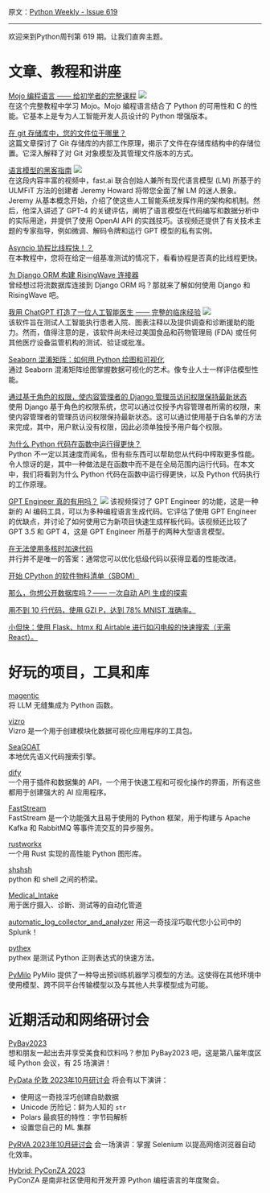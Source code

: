 原文：[Python Weekly - Issue 619](http://eepurl.com/iAEiz6)

---

欢迎来到Python周刊第 619 期。让我们直奔主题。


# 文章、教程和讲座 
  
[Mojo 编程语言 —— 给初学者的完整课程](https://www.youtube.com/watch?v=5Sm9IVMet9c) ![](https://mcusercontent.com/e2e180baf855ac797ef407fc7/images/af76283a-6e65-436c-967a-900427cf6399.png)  
在这个完整教程中学习 Mojo。Mojo 编程语言结合了 Python 的可用性和 C 的性能。它基本上是专为人工智能开发人员设计的 Python 增强版本。
  
[在 git 存储库中，您的文件位于哪里？](https://jvns.ca/blog/2023/09/14/in-a-git-repository--where-do-your-files-live-/)  
这篇文章探讨了 Git 存储库的内部工作原理，揭示了文件在存储库结构中的存储位置。它深入解释了对 Git 对象模型及其管理文件版本的方式。
  
[语言模型的黑客指南](https://www.youtube.com/watch?v=jkrNMKz9pWU) ![](https://mcusercontent.com/e2e180baf855ac797ef407fc7/images/af76283a-6e65-436c-967a-900427cf6399.png)  
在这段内容丰富的视频中，fast.ai 联合创始人兼所有现代语言模型 (LM) 所基于的 ULMFiT 方法的创建者 Jeremy Howard 将带您全面了解 LM 的迷人景象。Jeremy 从基本概念开始，介绍了使这些人工智能系统发挥作用的架构和机制。然后，他深入讲述了 GPT-4 的关键评估，阐明了语言模型在代码编写和数据分析中的实际用途，并提供了使用 OpenAI API 的实践技巧。该视频还提供了有关技术主题的专家指导，例如微调、解码令牌和运行 GPT 模型的私有实例。
  
[Asyncio 协程比线程快！？](https://superfastpython.com/asyncio-coroutines-faster-than-threads/)  
在本教程中，您将在给定一组基准测试的情况下，看看协程是否真的比线程更快。
  
[为 Django ORM 构建 RisingWave 连接器](https://bas.codes/posts/django-risingwave)  
曾经想过将流数据库连接到 Django ORM 吗？那就来了解如何使用 Django 和 RisingWave 吧。
  
[我用 ChatGPT 打造了一位人工智能医生 —— 完整的临床经验](https://www.youtube.com/watch?v=EAger7jOrsA) ![](https://mcusercontent.com/e2e180baf855ac797ef407fc7/images/af76283a-6e65-436c-967a-900427cf6399.png)  
该软件旨在测试人工智能执行患者入院、图表注释以及提供调查和诊断援助的能力。然而，值得注意的是，该软件尚未经过美国食品和药物管理局 (FDA) 或任何其他医疗设备监管机构的测试、验证或批准。 
  
[Seaborn 混淆矩阵：如何用 Python 绘图和可视化](https://www.marsja.se/seaborn-confusion-matrix-how-to-plot-and-visualize-in-python/)  
通过 Seaborn 混淆矩阵绘图掌握数据可视化的艺术。像专业人士一样评估模型性能。
  
[通过基于角色的权限，使内容管理者的 Django 管理员访问权限保持最新状态](https://406.ch/writing/keep-content-managers-admin-access-up-to-date-with-role-based-permissions/)   
使用 Django 基于角色的权限系统，您可以通过仅授予内容管理者所需的权限，来使内容管理者的管理员访问权限保持最新状态。这可以通过使用基于白名单的方法来完成，其中，用户默认没有权限，因此必须单独授予用户每个权限。 
  
[为什么 Python 代码在函数中运行得更快？](https://stackabuse.com/why-does-python-code-run-faster-in-a-function/)  
Python 不一定以其速度而闻名，但有些东西可以帮助您从代码中榨取更多性能。令人惊讶的是，其中一种做法是在函数中而不是在全局范围内运行代码。在本文中，我们将看到为什么 Python 代码在函数中运行得更快，以及 Python 代码执行的工作原理。
  
[GPT Engineer 真的有用吗？](https://www.youtube.com/watch?v=NLgw19X8p7I) ![](https://mcusercontent.com/e2e180baf855ac797ef407fc7/images/af76283a-6e65-436c-967a-900427cf6399.png)
该视频探讨了 GPT Engineer 的功能，这是一种新的 AI 编码工具，可以为多种编程语言生成代码。它评估了使用 GPT Engineer 的优缺点，并讨论了如何使用它为新项目快速生成样板代码。该视频还比较了 GPT 3.5 和 GPT 4，这是 GPT Engineer 所基于的两种大型语言模型。
  
[在无法使用多核时加速代码](https://pythonspeed.com/articles/optimizing-dithering/)  
并行并不是唯一的答案：通常您可以优化低级代码以获得显着的性能改进。
  
[开始 CPython 的软件物料清单（SBOM）](https://sethmlarson.dev/security-developer-in-residence-weekly-report-12)  
  
[那么，你想公开数据库吗？—— 一次自动 API 生成的探索](https://codebeez.nl/blogs/so-you-want-to-expose-a-database-an-exploration-of-automated-api-generation/)  
  
[用不到 10 行代码，使用 GZI P，达到 78% MNIST 准确率。](https://jakobs.dev/solving-mnist-with-gzip/)  
  
[小但快：使用 Flask、htmx 和 Airtable 进行如闪电般的快速搜索（无需 React）。](https://levelup.gitconnected.com/small-and-speedy-lightning-fast-search-with-flask-htmx-and-airtable-no-react-required-f10b40785bf3)  
  
  
# 好玩的项目，工具和库  
  
[magentic](https://github.com/jackmpcollins/magentic)   
将 LLM 无缝集成为 Python 函数。
  
[vizro](https://github.com/mckinsey/vizro)  
Vizro 是一个用于创建模块化数据可视化应用程序的工具包。 
  
[SeaGOAT](https://github.com/kantord/SeaGOAT)  
本地优先语义代码搜索引擎。 
  
[dify](https://github.com/langgenius/dify)  
一个用于插件和数据集的 API，一个用于快速工程和可视化操作的界面，所有这些都用于创建强大的 AI 应用程序。
  
[FastStream](https://github.com/airtai/faststream)  
FastStream 是一个功能强大且易于使用的 Python 框架，用于构建与 Apache Kafka 和 RabbitMQ 等事件流交互的异步服务。
  
[rustworkx](https://github.com/Qiskit/rustworkx)  
一个用 Rust 实现的高性能 Python 图形库。
  
[shshsh](https://github.com/zqqqqz2000/shshsh)  
python 和 shell 之间的桥梁。
  
[Medical_Intake](https://github.com/daveshap/Medical_Intake)  
用于医疗摄入、诊断、测试等的自动化管道
  
[automatic_log_collector_and_analyzer](https://github.com/Dicklesworthstone/automatic_log_collector_and_analyzer)
用这一奇技淫巧取代您小公司中的 Splunk！
  
[pythex](https://pythex.org/)  
pythex 是测试 Python 正则表达式的快速方法。
  
[PyMilo](https://github.com/openscilab/pymilo)
PyMilo 提供了一种导出预训练机器学习模型的方法。这使得在其他环境中使用模型、跨不同平台传输模型以及与其他人共享模型成为可能。

  
# 近期活动和网络研讨会  
  
[PyBay2023](https://pybay.com/)   
想和朋友一起出去并享受美食和饮料吗？参加 PyBay2023 吧，这是第八届年度区域 Python 会议，有 25 场演讲！
  
[PyData 伦敦 2023年10月研讨会](https://www.meetup.com/pydata-london-meetup/events/295029812/)
将会有以下演讲：
  * 使用这一奇技淫巧创建自助数据
  * Unicode 历险记：鲜为人知的 `str`
  * Polars 最疯狂的特性：字节码解析
  * 设置您自己的 ML 集群
  
  
[PyRVA 2023年10月研讨会](https://www.meetup.com/pyrvausergroup/events/295802864/) 
会一场演讲：掌握 Selenium 以提高网络浏览器自动化效率。
  
[Hybrid: PyConZA 2023](https://za.pycon.org/)   
PyConZA 是南非社区使用和开发开源 Python 编程语言的年度聚会。 
